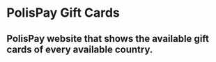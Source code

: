 # PolisPay Gift Cards

## PolisPay website that shows the available gift cards of every available country.
